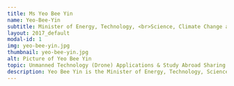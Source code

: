```yaml
---
title: Ms Yeo Bee Yin
name: Yeo-Bee-Yin
subtitle: Minister of Energy, Technology, <br>Science, Climate Change and <br>Environment
layout: 2017_default
modal-id: 1
img: yeo-bee-yin.jpg
thumbnail: yeo-bee-yin.jpg
alt: Picture of Yeo Bee Yin
topic: Unmanned Technology (Drone) Applications & Study Abroad Sharing Session
description: Yeo Bee Yin is the Minister of Energy, Technology, Science, Climate Change and Environment cum the Member of Parliament for Bakri, Johor. She is also the National Assistant Publicity Secretary of the Democratic Action Party (DAP) and Vice Chairwoman of Pakatan Harapan Youth.She is an engineer by training. She graduated from University Technology Petronas with a first-class honours degree in Bachelor of Chemical Engineering and University of Cambridge, UK with Commendation in MPhil. in Advanced Chemical Engineering. She was also a recipient of the prestigious Gates Cambridge Scholarship for her postgraduate studies.At the age of 29, Bee Yin contested for the first time in Malaysia's 13th General Election (GE13) and was elected as the State Assemblywoman for Damansara Utama on 5th May 2013, making her the youngest member of the Selangor State Legislative Assembly 2013-2018.While,in the 14th General Election (GE14) in 2018, she was sent by the DAP to return to her home state Johor to contest in Bakri parliamentary seat, as Johor was the key battleground for Pakatan Harapan in GE14.
---
```

